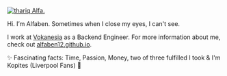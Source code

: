 [![thariq Alfa.](https://i.postimg.cc/MH6NMpTJ/Untitled-design-3.png)](https://vokanesia.id/)

Hi. I’m Alfaben. Sometimes when I close my eyes, I can't see.

I work at [Vokanesia](https://vokanesia.id/) as a Backend Engineer. For more information about me, check out [alfaben12.github.io](https://alfaben12.github.io/).

✨ Fascinating facts: Time, Passion, Money, two of three fulfilled I took & I'm Kopites (Liverpool Fans) 🔴
